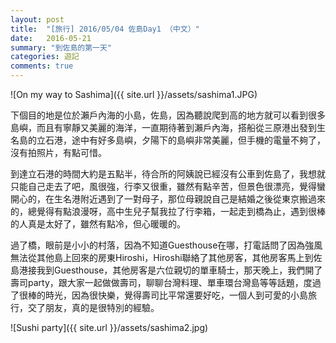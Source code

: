 ```yaml
---
layout: post
title:  "[旅行] 2016/05/04 佐島Day1 （中文）"
date:   2016-05-21
summary: "到佐島的第一天"
categories: 遊記
comments: true
---
```


![On my way to Sashima]({{ site.url }}/assets/sashima1.JPG)

下個目的地是位於瀨戶內海的小島，佐島，因為聽說爬到高的地方就可以看到很多島嶼，而且有寧靜又美麗的海洋，一直期待著到瀨戶內海，搭船從三原港出發到生名島的立石港，途中有好多島嶼，夕陽下的島嶼非常美麗，但手機的電量不夠了，沒有拍照片，有點可惜。

到達立石港的時間大約是五點半，待合所的阿姨說已經沒有公車到佐島了，我想就只能自己走去了吧，風很強，行李又很重，雖然有點辛苦，但景色很漂亮，覺得蠻開心的，在生名港附近遇到了一對母子，那位母親說自己是結婚之後從東京搬過來的，總覺得有點浪漫呀，高中生兒子幫我拉了行李箱，一起走到橋為止，遇到很棒的人真是太好了，雖然有點冷，但心暖暖的。

過了橋，眼前是小小的村落，因為不知道Guesthouse在哪，打電話問了因為強風無法從其他島上回來的房東Hiroshi，Hiroshi聯絡了其他房客，其他房客馬上到佐島港接我到Guesthouse，其他房客是六位親切的單車騎士，那天晚上，我們開了壽司party，跟大家一起做做壽司，聊聊台灣料理、單車環台灣島等等話題，度過了很棒的時光，因為很快樂，覺得壽司比平常還要好吃，一個人到可愛的小島旅行，交了朋友，真的是很特別的經驗。

![Sushi party]({{ site.url }}/assets/sashima2.jpg)